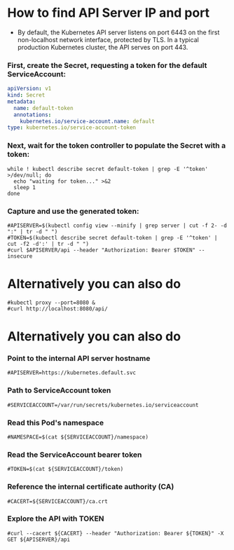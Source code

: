 # How to find API Server IP and port

- By default, the Kubernetes API server listens on port 6443 on the first non-localhost network interface, protected by TLS. In a typical production Kubernetes cluster, the API serves on port 443. 

### First, create the Secret, requesting a token for the default ServiceAccount:

```yaml
apiVersion: v1
kind: Secret
metadata:
  name: default-token
  annotations:
    kubernetes.io/service-account.name: default
type: kubernetes.io/service-account-token
```

### Next, wait for the token controller to populate the Secret with a token:
```
while ! kubectl describe secret default-token | grep -E '^token' >/dev/null; do
  echo "waiting for token..." >&2
  sleep 1
done
```


### Capture and use the generated token:
```
#APISERVER=$(kubectl config view --minify | grep server | cut -f 2- -d ":" | tr -d " ")
#TOKEN=$(kubectl describe secret default-token | grep -E '^token' | cut -f2 -d':' | tr -d " ")
#curl $APISERVER/api --header "Authorization: Bearer $TOKEN" --insecure
```
# Alternatively you can also do 
```
#kubectl proxy --port=8080 &
#curl http://localhost:8080/api/
```

# Alternatively you can also do
### Point to the internal API server hostname
```
#APISERVER=https://kubernetes.default.svc
```

### Path to ServiceAccount token
```
#SERVICEACCOUNT=/var/run/secrets/kubernetes.io/serviceaccount
```

### Read this Pod's namespace
```
#NAMESPACE=$(cat ${SERVICEACCOUNT}/namespace)
```

### Read the ServiceAccount bearer token
```
#TOKEN=$(cat ${SERVICEACCOUNT}/token)
```

### Reference the internal certificate authority (CA)
```
#CACERT=${SERVICEACCOUNT}/ca.crt
```

### Explore the API with TOKEN
```
#curl --cacert ${CACERT} --header "Authorization: Bearer ${TOKEN}" -X GET ${APISERVER}/api
```